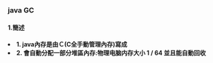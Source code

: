 <h3>java GC</h3>
<h4>1.簡述<h4>
  <li>1. java內存是由Ｃ(C全手動管理內存)寫成</li>
  <li>2. 會自動分配一部分堆區內存:物理电脑内存大小 1 / 64 並且能自動回收</li>

</ul>
